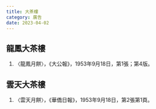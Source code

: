 ```yaml
---
title: 大茶樓
category: 廣告
date: 2023-04-02
---
```

<adsense></adsense>

## 龍鳳大茶樓
1. 〈龍鳳月餅〉，《大公報》，1953年9月18日，第1張；第4版。

## 雲天大茶樓
1. 〈雲天月餅〉，《華僑日報》，1953年9月18日，第2張第1頁。